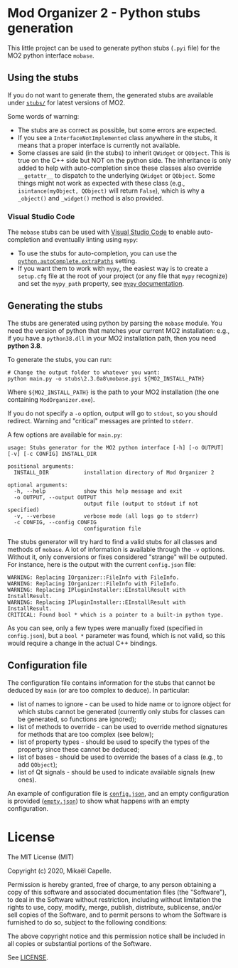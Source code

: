 # Mod Organizer 2 - Python stubs generation

This little project can be used to generate python stubs (`.pyi` file) for the MO2 python
interface `mobase`.

## Using the stubs

If you do not want to generate them, the generated stubs are available under [`stubs/`](stubs/) for latest
versions of MO2.

Some words of warning:
- The stubs are as correct as possible, but some errors are expected.
- If you see a `InterfaceNotImplemented` class anywhere in the stubs, it means that a proper interface is
    currently not available.
- Some classes are said (in the stubs) to inherit `QWidget` or `QObject`. This is true on the C++ side but NOT
    on the python side. The inheritance is only added to help with auto-completion since these classes also
    override `__getattr__` to dispatch to the underlying `QWidget` or `QObject`. Some things might not work as
    expected with these class (e.g., `isintance(myObject, QObject)` will return `False`), which is why a
    `_object()` and `_widget()` method is also provided.

### Visual Studio Code

The `mobase` stubs can be used with [Visual Studio Code](https://code.visualstudio.com/) to enable auto-completion and eventually linting using `mypy`:
- To use the stubs for auto-completion, you can use the
[`python.autoComplete.extraPaths`](https://code.visualstudio.com/docs/python/editing#_enable-intellisense-for-custom-package-locations)
setting.
- If you want them to work with `mypy`, the easiest way is to create a `setup.cfg` file at the root of your
project (or any file that `mypy` recognize) and set the `mypy_path` property, see
[`mypy` documentation](https://mypy.readthedocs.io/en/stable/config_file.html#import-discovery).

## Generating the stubs

The stubs are generated using python by parsing the `mobase` module.
You need the version of python that matches your current MO2 installation: e.g., if you have a `python38.dll` in
your MO2 installation path, then you need **python 3.8**.

To generate the stubs, you can run:

```
# Change the output folder to whatever you want:
python main.py -o stubs\2.3.0a8\mobase.pyi ${MO2_INSTALL_PATH}
```

Where `${MO2_INSTALL_PATH}` is the path to your MO2 installation (the one containing `ModOrganizer.exe`).

If you do not specify a `-o` option, output will go to `stdout`, so you should redirect. Warning and "critical"
messages are printed to `stderr`.

A few options are available for `main.py`:

```
usage: Stubs generator for the MO2 python interface [-h] [-o OUTPUT] [-v] [-c CONFIG] INSTALL_DIR

positional arguments:
  INSTALL_DIR           installation directory of Mod Organizer 2

optional arguments:
  -h, --help            show this help message and exit
  -o OUTPUT, --output OUTPUT
                        output file (output to stdout if not specified)
  -v, --verbose         verbose mode (all logs go to stderr)
  -c CONFIG, --config CONFIG
                        configuration file
```

The stubs generator will try hard to find a valid stubs for all classes and methods of `mobase`.
A lot of information is available through the `-v` options. Without it, only conversions or fixes
considered "strange" will be outputed. For instance, here is the output with the current `config.json`
file:

```
WARNING: Replacing IOrganizer::FileInfo with FileInfo.
WARNING: Replacing IOrganizer::FileInfo with FileInfo.
WARNING: Replacing IPluginInstaller::EInstallResult with InstallResult.
WARNING: Replacing IPluginInstaller::EInstallResult with InstallResult.
CRITICAL: Found bool * which is a pointer to a built-in python type.
```

As you can see, only a few types were manually fixed (specified in `config.json`), but a `bool *`
parameter was found, which is not valid, so this would require a change in the actual C++ bindings.

## Configuration file

The configuration file contains information for the stubs that cannot be deduced by `main` (or are too
complex to deduce). In particular:

- list of names to ignore - can be used to hide name or to ignore object for which stubs cannot be generated (currently
    only stubs for classes can be generated, so functions are ignored);
- list of methods to override - can be used to override method signatures for methods that are too complex (see below);
- list of property types - should be used to specify the types of the property since these cannot be deduced;
- list of bases - should be used to override the bases of a class (e.g., to add `QObject`);
- list of Qt signals - should be used to indicate available signals (new ones).

An example of configuration file is [`config.json`](config.json), and an empty configuration is provided ([`empty.json`](empty.json))
to show what happens with an empty configuration.

# License

The MIT License (MIT)

Copyright (c) 2020, Mikaël Capelle.

Permission is hereby granted, free of charge, to any person obtaining a copy of this software and associated documentation files (the "Software"), to deal in the Software without restriction, including without limitation the rights to use, copy, modify, merge, publish, distribute, sublicense, and/or sell copies of the Software, and to permit persons to whom the Software is furnished to do so, subject to the following conditions:

The above copyright notice and this permission notice shall be included in all copies or substantial portions of the Software.

See [LICENSE](LICENSE).